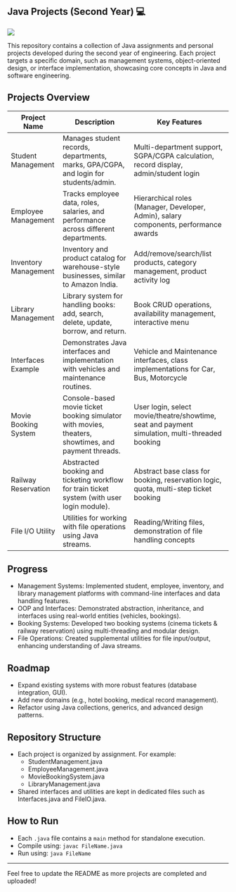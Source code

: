 

## Java Projects (Second Year) 💻 
<img src="https://skillicons.dev/icons?i=java" />

This repository contains a collection of Java assignments and personal projects developed during the second year of engineering. Each project targets a specific domain, such as management systems, object-oriented design, or interface implementation, showcasing core concepts in Java and software engineering.

## Projects Overview

| Project Name              | Description                                                                                       | Key Features                                                |
|--------------------------|---------------------------------------------------------------------------------------------------|-------------------------------------------------------------|
| Student Management       | Manages student records, departments, marks, GPA/CGPA, and login for students/admin.              | Multi-department support, SGPA/CGPA calculation, record display, admin/student login |
| Employee Management      | Tracks employee data, roles, salaries, and performance across different departments.               | Hierarchical roles (Manager, Developer, Admin), salary components, performance awards |
| Inventory Management     | Inventory and product catalog for warehouse-style businesses, similar to Amazon India.             | Add/remove/search/list products, category management, product activity log |
| Library Management       | Library system for handling books: add, search, delete, update, borrow, and return.                | Book CRUD operations, availability management, interactive menu |
| Interfaces Example       | Demonstrates Java interfaces and implementation with vehicles and maintenance routines.            | Vehicle and Maintenance interfaces, class implementations for Car, Bus, Motorcycle |
| Movie Booking System     | Console-based movie ticket booking simulator with movies, theaters, showtimes, and payment threads.| User login, select movie/theatre/showtime, seat and payment simulation, multi-threaded booking |
| Railway Reservation      | Abstracted booking and ticketing workflow for train ticket system (with user login module).        | Abstract base class for booking, reservation logic, quota, multi-step ticket booking |
| File I/O Utility         | Utilities for working with file operations using Java streams.                                     | Reading/Writing files, demonstration of file handling concepts |

## Progress

- Management Systems: Implemented student, employee, inventory, and library management platforms with command-line interfaces and data handling features.
- OOP and Interfaces: Demonstrated abstraction, inheritance, and interfaces using real-world entities (vehicles, bookings).
- Booking Systems: Developed two booking systems (cinema tickets & railway reservation) using multi-threading and modular design.
- File Operations: Created supplemental utilities for file input/output, enhancing understanding of Java streams.

## Roadmap

- Expand existing systems with more robust features (database integration, GUI).
- Add new domains (e.g., hotel booking, medical record management).
- Refactor using Java collections, generics, and advanced design patterns.

## Repository Structure

- Each project is organized by assignment. For example:
  - StudentManagement.java
  - EmployeeManagement.java
  - MovieBookingSystem.java
  - LibraryManagement.java
- Shared interfaces and utilities are kept in dedicated files such as Interfaces.java and FileIO.java.

## How to Run

- Each `.java` file contains a `main` method for standalone execution.
- Compile using: `javac FileName.java`
- Run using: `java FileName`

---

Feel free to update the README as more projects are completed and uploaded!

